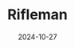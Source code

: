 ---
title: Rifleman
fulltitle: Rifleman
date: 2024-10-27
tags:
- 2024
characters: null
categories:
- clothing & uniforms
- firearms & tools
- police & military
keywords:
- 2024
rgb: 153, 159, 97
url: /stories/rifleman/
image: /images/fullres/rifleman.jpg
caption: Rifleman of the [[territorial|Territorial Services]], feat. [[Vekllei]] camo
  poncho & mitznefet.
---